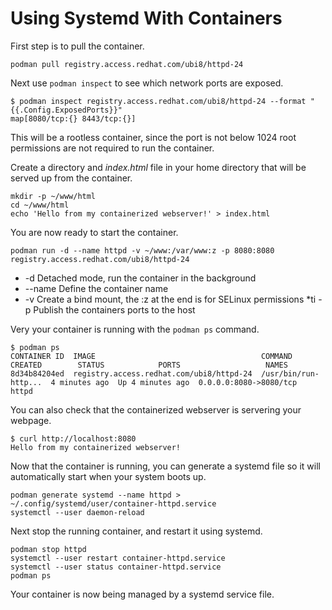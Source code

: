 # Using Systemd With Containers

First step is to pull the container.

```console
podman pull registry.access.redhat.com/ubi8/httpd-24
```

Next use `podman inspect` to see which network ports are exposed.

```console
$ podman inspect registry.access.redhat.com/ubi8/httpd-24 --format "{{.Config.ExposedPorts}}"
map[8080/tcp:{} 8443/tcp:{}]
```

This will be a rootless container, since the port is not below 1024 root permissions
are not required to run the container.

Create a directory and _index.html_ file in your home directory that will be served
up from the container.

```console
mkdir -p ~/www/html
cd ~/www/html
echo 'Hello from my containerized webserver!' > index.html
```

You are now ready to start the container.

```console
podman run -d --name httpd -v ~/www:/var/www:z -p 8080:8080 registry.access.redhat.com/ubi8/httpd-24
```

* -d Detached mode, run the container in the background
* --name Define the container name
* -v Create a bind mount, the :z at the end is for SELinux permissions
*ti -p Publish the containers ports to the host

Very your container is running with the `podman ps` command.

```console
$ podman ps
CONTAINER ID  IMAGE                                     COMMAND               CREATED        STATUS            PORTS                   NAMES
8d34b84204ed  registry.access.redhat.com/ubi8/httpd-24  /usr/bin/run-http...  4 minutes ago  Up 4 minutes ago  0.0.0.0:8080->8080/tcp  httpd
```

You can also check that the containerized webserver is servering your webpage.

```console
$ curl http://localhost:8080
Hello from my containerized webserver!
```

Now that the container is running, you can generate a systemd file so it will automatically
start when your system boots up.

```console
podman generate systemd --name httpd > ~/.config/systemd/user/container-httpd.service
systemctl --user daemon-reload
```

Next stop the running container, and restart it using systemd.

```console
podman stop httpd
systemctl --user restart container-httpd.service
systemctl --user status container-httpd.service
podman ps
```

Your container is now being managed by a systemd service file.